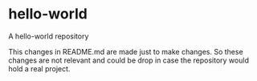 # hello-world
A hello-world repository 

This changes in README.md are made just to make changes. So these changes are not relevant and could be drop in case the repository would hold a real project.
